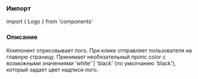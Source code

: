 ### Импорт

import { Logo } from 'components'

### Описание

Компонент отрисовывает лого. При клике отправляет пользователя на главную страницу.
Принимает необязательный пропс color с возможными значениями 'white' | 'black' (по умолчанию 'black'),
который задает цвет надписи лого.